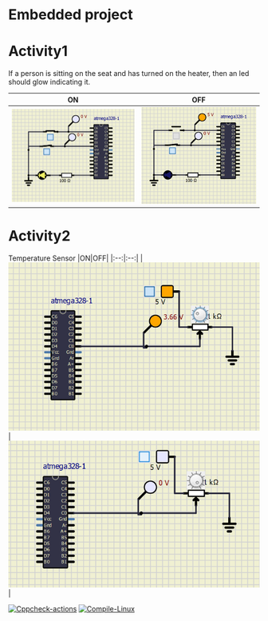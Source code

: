 # Embedded project 
# Activity1 
If a person is sitting on the seat and has turned on the heater, then an led should glow indicating it.

|ON|OFF|
|:--:|:--:|
|![ON](https://github.com/Prasadpokanati/Embedded-project/blob/main/simulation/Seat%20Sensor%20On%20%26%20Heater%20Sensor%20On.png)|![OFF](https://github.com/Prasadpokanati/Embedded-project/blob/main/simulation/Seat%20Sensor%20Off%20%26%20Heater%20Sensor%20On.png)|

# Activity2
Temperature Sensor
|ON|OFF|
|:--:|:--:|
|![ON](https://github.com/Prasadpokanati/Embedded-project/blob/main/simulation/temp%20ON.png)|![OFF](https://github.com/Chinnam-Narendra-Prasad/embbeded_project/blob/main/simulation/temp%20OFF.png)|

[![Cppcheck-actions](https://github.com/Prasadpokanati/Embedded-project/actions/workflows/cppcheck.yml/badge.svg)](https://github.com/Prasadpokanati/Embedded-project/actions/workflows/cppcheck.yml)
[![Compile-Linux](https://github.com/Prasadpokanati/Embedded-project/actions/workflows/Compile.yml/badge.svg)](https://github.com/Prasadpokanati/Embedded-project/actions/workflows/Compile.yml)
